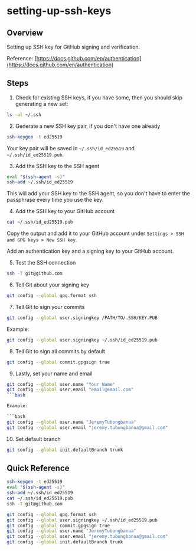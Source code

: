 # setting-up-ssh-keys

## Overview

Setting up SSH key for GitHub signing and verification.

Reference: [https://docs.github.com/en/authentication](https://docs.github.com/en/authentication)

## Steps

1. Check for existing SSH keys, if you have some, then you should skip generating a new set:

```bash
ls -al ~/.ssh
```

2. Generate a new SSH key pair, if you don't have one already

```bash
ssh-keygen -t ed25519
```

Your key pair will be saved in `~/.ssh/id_ed25519` and `~/.ssh/id_ed25519.pub`.

3. Add the SSH key to the SSH agent

```bash
eval "$(ssh-agent -s)"
ssh-add ~/.ssh/id_ed25519
```

This will add your SSH key to the SSH agent, so you don't have to enter the passphrase every time you use the key.

4. Add the SSH key to your GitHub account

```bash
cat ~/.ssh/id_ed25519.pub
```

Copy the output and add it to your GitHub account under `Settings > SSH and GPG keys > New SSH key`.

Add an authentication key and a signing key to your GitHub account.

5. Test the SSH connection

```bash
ssh -T git@github.com
```

6. Tell Git about your signing key

```bash
git config --global gpg.format ssh
```

7. Tell Git to sign your commits

```bash
git config --global user.signingkey /PATH/TO/.SSH/KEY.PUB
```

Example:

```bash
git config --global user.signingkey ~/.ssh/id_ed25519.pub
```

8. Tell Git to sign all commits by default

```bash
git config --global commit.gpgsign true
```

9. Lastly, set your name and email

```bash
git config --global user.name "Your Name"
git config --global user.email "email@email.com"
```bash

Example:

```bash
git config --global user.name "JeremyTubongbanua"
git config --global user.email "jeremy.tubongbanua@gmail.com"
```

10. Set default branch

```bash
git config --global init.defaultBranch trunk
```

## Quick Reference

```bash
ssh-keygen -t ed25519
eval "$(ssh-agent -s)"
ssh-add ~/.ssh/id_ed25519
cat ~/.ssh/id_ed25519.pub
ssh -T git@github.com
```

```bash
git config --global gpg.format ssh
git config --global user.signingkey ~/.ssh/id_ed25519.pub
git config --global commit.gpgsign true
git config --global user.name "JeremyTubongbanua"
git config --global user.email "jeremy.tubongbanua@gmail.com"
git config --global init.defaultBranch trunk
```

